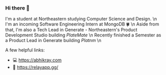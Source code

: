 ### Hi there 👋

I'm a student at Northeastern studying Computer Science and Design. \n
I'm an incoming Software Engineering Intern at MongoDB 🍀 \n
Aside from that, I'm also a Tech Lead in Generate - Northeastern's Product Development Studio building _PlateMate_ \n
Recently finished a Semester as a Product Lead in Generate building _Platnm_ \n

A few helpful links: 
- 💻 https://abhikray.com
- 🦕 https://relayapp.gg/



<!--
**abhikaboy/abhikaboy** is a ✨ _special_ ✨ repository because its `README.md` (this file) appears on your GitHub profile.

Here are some ideas to get you started:

- 🔭 I’m currently working on ...
- 🌱 I’m currently learning ...
- 👯 I’m looking to collaborate on ...
- 🤔 I’m looking for help with ...
- 💬 Ask me about ...
- 📫 How to reach me: ...
- 😄 Pronouns: ...
- ⚡ Fun fact: ...
-->
